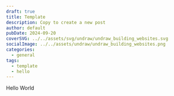 ```yaml
---
draft: true
title: Template
description: Copy to create a new post
author: default
pubDate: 2024-09-20
coverSVG: ../../assets/svg/undraw/undraw_building_websites.svg
socialImage: ../../assets/undraw/undraw_building_websites.png
categories:
  - general
tags:
  - template
  - hello
---
```


Hello World
